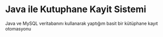 # Java ile Kutuphane Kayit Sistemi
 Java ve MySQL veritabanını kullanarak yaptığım basit bir kütüphane kayıt otomasyonu
